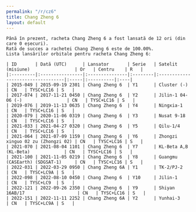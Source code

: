```yaml
---
permalink: "/r/cz6"
title: Chang Zheng 6
layout: default
---
```


    Până în prezent, racheta Chang Zheng 6 a fost lansată de 12 ori (din care 0 eșecuri).
    Rată de succes a rachetei Chang Zheng 6 este de 100.00%.
    Lista lansărilor orbitale pentru racheta Chang Zheng 6:
    
    | ID       | Dată (UTC)      | Lansator       | Serie   | Satelit (misiune)                 | Or   | Centru    | R   |
    |:---------|:----------------|:---------------|:--------|:----------------------------------|:-----|:----------|:----|
    | 2015-049 | 2015-09-19 2301 | Chang Zheng 6  | Y1      | Cluster (-)                       | CN   | TYSC+LC16 | S   |
    | 2017-074 | 2017-11-21 0450 | Chang Zheng 6  | Y2      | Jilin-1 04-06 (-)                 | CN   | TYSC+LC16 | S   |
    | 2019-076 | 2019-11-13 0635 | Chang Zheng 6  | Y4      | Ningxia-1                         | CN   | TYSC+LC16 | S   |
    | 2020-079 | 2020-11-06 0319 | Chang Zheng 6  | Y3      | Nusat 9-18                        | CN   | TYSC+LC16 | S   |
    | 2021-033 | 2021-04-27 0320 | Chang Zheng 6  | Y5      | Qilu-1/4                          | CN   | TYSC+LC16 | S   |
    | 2021-064 | 2021-07-09 1159 | Chang Zheng 6  | Y6      | Zhongzi xinguo 02 zu (Zhongzi 02) | CN   | TYSC+LC16 | S   |
    | 2021-070 | 2021-08-04 1101 | Chang Zheng 6  | Y7      | KL-Beta A,B (KL-Beta)             | CN   | TYSC+LC16 | S   |
    | 2021-100 | 2021-11-05 0219 | Chang Zheng 6  | Y8      | Guangmu (CASEarth) (SDGSAT-1)     | CN   | TYSC+LC16 | S   |
    | 2022-031 | 2022-03-29 0950 | Chang Zheng 6A | Y1      | TK-2/PJ-2                         | CN   | TYSC+LC9A | S   |
    | 2022-098 | 2022-08-10 0450 | Chang Zheng 6  | Y10     | Jilin-1                           | CN   | TYSC+LC9  | S   |
    | 2022-121 | 2022-09-26 2350 | Chang Zheng 6  | Y9      | Shiyan 16AB/17                    | CN   | TYSC+LC16 | S   |
    | 2022-151 | 2022-11-11 2252 | Chang Zheng 6A | Y2      | Yunhai-3                          | CN   | TYSC+LC9A | S   |

